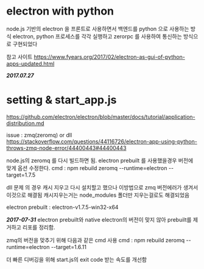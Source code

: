 # electron with python
node.js 기반의 electron 을 프론트로 사용하면서 백엔드를 python 으로 사용하는 방식
electron, python 프로세스를 각각 실행하고 zerorpc 를 사용하여 통신하는
방식으로 구현되었다

참고 사이트
https://www.fyears.org/2017/02/electron-as-gui-of-python-apps-updated.html


***2017.07.27***
# setting & start_app.js
https://github.com/electron/electron/blob/master/docs/tutorial/application-distribution.md

issue : zmq(zeromq) or dll
https://stackoverflow.com/questions/44116726/electron-app-using-python-throws-zmq-node-error/44400443#44400443

node.js의 zeromq 를 다시 빌드하면 됨.
electron prebuilt 를 사용했을경우 버전에 맞게 옵션 수정한다.
cmd : npm rebuild zeromq --runtime=electron --target=1.7.5

dll 문제 의 경우 캐시 지우고 다시 설치할고 했으나 이방법으로 zmq 버전에러가
생겨서 이것으로 해결됨
캐시지우는거는 node_modules 폴더만 지우는걸로도 해결되었음

electron prebuilt : electron-v1.7.5-win32-x64


***2017-07-31***
electron prebuilt와 native electron의 버전이 맞지 않아 prebuilt를 제거하고
리포를 정리함.

zmq의 버전을 맞추기 위해 다음과 같은 cmd 사용
cmd : npm rebuild zeromq --runtime=electron --target=1.6.11

더 빠른 디버깅을 위해 start.js의 exit code 받는 속도를 개선함



